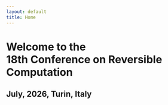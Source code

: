 ```yaml
---
layout: default
title: Home
---
```


<h1>Welcome to the<br/>18th Conference on Reversible Computation</h1>

## July, 2026, Turin, Italy

